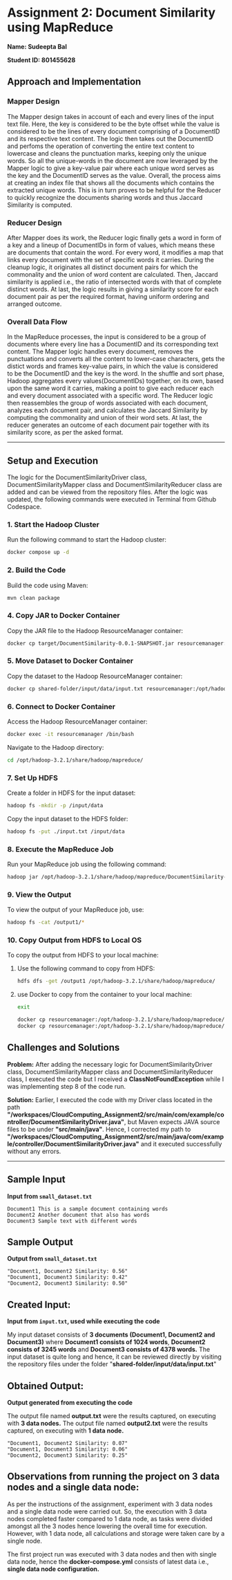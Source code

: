 # Assignment 2: Document Similarity using MapReduce

**Name: Sudeepta Bal** 

**Student ID: 801455628** 

## Approach and Implementation

### Mapper Design
The Mapper design takes in account of each and every lines of the input text file. Here, the key is considered to be the byte offset while the value is considered to be the lines of every document comprising of a DocumentID and its respective text content. The logic then takes out the DocumentID and perfoms the operation of converting the entire text content to lowercase and cleans the punctuation marks, keeping only the unique words. So all the unique-words in the document are now leveraged by the Mapper logic to give a key-value pair where each unique word serves as the key and the DocumentID serves as the value. Overall, the process aims at creating an index file that shows all the documents which contains the extracted unique words. This is in turn proves to be helpful for the Reducer to quickly recognize the documents sharing words and thus Jaccard Similarity is computed.

### Reducer Design
After Mapper does its work, the Reducer logic finally gets a word in form of a key and a lineup of DocumentIDs in form of values, which means these are documents that contain the word. For every word, it modifies a map that links every document with the set of specific words it carries. During the cleanup logic, it originates all distinct document pairs for which the commonality and the union of word content are calculated. Then, Jaccard similarity is applied i.e., the ratio of intersected words with that of complete distinct words. At last, the logic results in giving a similarity score for each document pair as per the required format, having uniform ordering and arranged outcome.

### Overall Data Flow

In the MapReduce processes, the input is considered to be a group of documents where every line has a DocumentID and its corresponding text content. The Mapper logic handles every document, removes the punctuations and converts all the content to lower-case characters, gets the distict words and frames key-value pairs, in which the value is considered to be the DocumentID and the key is the word. In the shuffle and sort phase, Hadoop aggregates every values(DocumentIDs) together, on its own, based upon the same word it carries, making a point to give each reducer each and every document associated with a specific word. The Reducer logic then reassembles the group of words associated with each document, analyzes each document pair, and calculates the Jaccard Similarity by computing the commonality and union of their word sets. At last, the reducer generates an outcome of each document pair together with its similarity score, as per the asked format.

---

## Setup and Execution
The logic for the DocumentSimilarityDriver class, DocumentSimilarityMapper class and DocumentSimilarityReducer class are added and can be viewed from the repository files. After the logic was updated, the following commands were executed in Terminal from Github Codespace.

### 1. **Start the Hadoop Cluster**

Run the following command to start the Hadoop cluster:

```bash
docker compose up -d
```

### 2. **Build the Code**

Build the code using Maven:

```bash
mvn clean package
```

### 4. **Copy JAR to Docker Container**

Copy the JAR file to the Hadoop ResourceManager container:

```bash
docker cp target/DocumentSimilarity-0.0.1-SNAPSHOT.jar resourcemanager:/opt/hadoop-3.2.1/share/hadoop/mapreduce/
```

### 5. **Move Dataset to Docker Container**

Copy the dataset to the Hadoop ResourceManager container:

```bash
docker cp shared-folder/input/data/input.txt resourcemanager:/opt/hadoop-3.2.1/share/hadoop/mapreduce/
```

### 6. **Connect to Docker Container**

Access the Hadoop ResourceManager container:

```bash
docker exec -it resourcemanager /bin/bash
```

Navigate to the Hadoop directory:

```bash
cd /opt/hadoop-3.2.1/share/hadoop/mapreduce/
```

### 7. **Set Up HDFS**

Create a folder in HDFS for the input dataset:

```bash
hadoop fs -mkdir -p /input/data
```

Copy the input dataset to the HDFS folder:

```bash
hadoop fs -put ./input.txt /input/data
```

### 8. **Execute the MapReduce Job**

Run your MapReduce job using the following command:

```bash
hadoop jar /opt/hadoop-3.2.1/share/hadoop/mapreduce/DocumentSimilarity-0.0.1-SNAPSHOT.jar com.example.controller.DocumentSimilarityDriver /input/data/input.txt /output1
```

### 9. **View the Output**

To view the output of your MapReduce job, use:

```bash
hadoop fs -cat /output1/*
```

### 10. **Copy Output from HDFS to Local OS**

To copy the output from HDFS to your local machine:

1. Use the following command to copy from HDFS:
    ```bash
    hdfs dfs -get /output1 /opt/hadoop-3.2.1/share/hadoop/mapreduce/
    ```

2. use Docker to copy from the container to your local machine:
   ```bash
   exit 
   ```
    ```bash
    docker cp resourcemanager:/opt/hadoop-3.2.1/share/hadoop/mapreduce/output1/ shared-folder/output/
    docker cp resourcemanager:/opt/hadoop-3.2.1/share/hadoop/mapreduce/output1/ shared-folder/output2/
    ```

## Challenges and Solutions

**Problem:** After adding the necessary logic for DocumentSimilarityDriver class, DocumentSimilarityMapper class and DocumentSimilarityReducer class, I executed the code but I received a **ClassNotFoundException** while I was implementing step 8 of the code run.

**Solution:** Earlier, I executed the code with my Driver class located in the path **"/workspaces/CloudComputing_Assignment2/src/main/com/example/controller/DocumentSimilarityDriver.java"**, but Maven expects JAVA source files to be under **"src/main/java"**. Hence, I corrected my path to **"/workspaces/CloudComputing_Assignment2/src/main/java/com/example/controller/DocumentSimilarityDriver.java"** and it executed successfully without any errors.

---
## Sample Input

**Input from `small_dataset.txt`**
```
Document1 This is a sample document containing words
Document2 Another document that also has words
Document3 Sample text with different words
```
## Sample Output

**Output from `small_dataset.txt`**
```
"Document1, Document2 Similarity: 0.56"
"Document1, Document3 Similarity: 0.42"
"Document2, Document3 Similarity: 0.50"
```

## Created Input:

**Input from `input.txt`, used while executing the code**

My input dataset consists of **3 documents (Document1, Document2 and Document3)** where **Document1 consists of 1024 words**, **Document2 consists of 3245 words** and **Document3 consists of 4378 words.** The input dataset is quite long and hence, it can be reviewed directly by visiting the repository files under the folder "**shared-folder/input/data/input.txt**"

## Obtained Output:

**Output generated from executing the code**

The output file named **output.txt** were the results captured, on executing with **3 data nodes.** The output file named **output2.txt** were the results captured, on executing with **1 data node.**
```
"Document1, Document2 Similarity: 0.07"
"Document1, Document3 Similarity: 0.06"
"Document2, Document3 Similarity: 0.25"
```

## Observations from running the project on 3 data nodes and a single data node:

As per the instructions of the assignment, experiment with 3 data nodes and a single data node were carried out. So, the execution with 3 data nodes completed faster compared to 1 data node, as tasks were divided amongst all the 3 nodes hence lowering the overall time for execution. However, with 1 data node, all calculations and storage were taken care by a single node.

The first project run was executed with 3 data nodes and then with single data node, hence the **docker-compose.yml** consists of latest data i.e., **single data node configuration.**